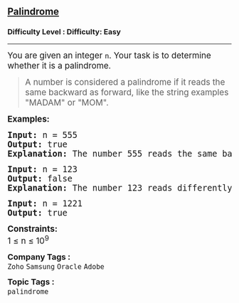 <h2><a href="https://www.geeksforgeeks.org/problems/palindrome0746/1?page=2&difficulty=Easy&status=unsolved&sortBy=submissions">Palindrome</a></h2><h3>Difficulty Level : Difficulty: Easy</h3><hr><div class="problems_problem_content__Xm_eO"><p><span style="font-size: 14pt;">You are given an integer <code>n</code>. Your task is to determine whether it is a palindrome. </span></p>
<blockquote>
<p><span style="font-size: 14pt;">A number is considered a palindrome if it reads the same backward as forward, like the string examples "MADAM" or "MOM".</span></p>
</blockquote>
<p><span style="font-size: 14pt;"><strong>Examples:</strong></span></p>
<pre><span style="font-size: 14pt;"><strong style="font-size: 14pt;">Input: </strong><span style="font-size: 14pt;">n = 555
</span><strong style="font-size: 14pt;">Output: </strong><span style="font-size: 14pt;">true<br></span><span style="font-size: 18.6667px;"><strong>Explanation:</strong> The number 555 reads the same backward as forward, so it is a palindrome.</span></span></pre>
<pre><span style="font-size: 14pt;"><strong style="font-size: 14pt;">Input: </strong><span style="font-size: 14pt;">n = 123
</span><strong style="font-size: 14pt;">Output: </strong><span style="font-size: 14pt;">false<br></span><span style="font-size: 18.6667px;"><strong>Explanation:</strong> The number 123 reads differently backward (321), so it is not a palindrome.</span></span></pre>
<pre><span style="font-size: 14pt;"><strong>Input: </strong>n = 1221
<strong>Output: </strong>true</span></pre>
<p><span style="font-size: 14pt;"><strong>Constraints:</strong><br>1 ≤ n ≤ 10<sup>9</sup></span></p></div><p><span style=font-size:18px><strong>Company Tags : </strong><br><code>Zoho</code>&nbsp;<code>Samsung</code>&nbsp;<code>Oracle</code>&nbsp;<code>Adobe</code>&nbsp;<br><p><span style=font-size:18px><strong>Topic Tags : </strong><br><code>palindrome</code>&nbsp;